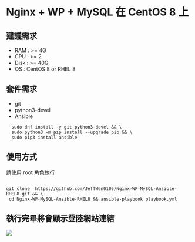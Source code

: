 #  Nginx + WP + MySQL 在 CentOS 8 上

## 建議需求

- RAM : >= 4G
- CPU : >= 2
- Disk : >= 40G
- OS : CentOS 8 or RHEL 8

## 套件需求

- git
- python3-devel
- Ansible

```
  sudo dnf install -y git python3-devel && \
  sudo python3 -m pip install --upgrade pip && \
  sudo pip3 install ansible
```


## 使用方式

請使用 root 角色執行

```

git clone  https://github.com/JeffWen0105/Nginx-WP-MySQL-Ansible-RHEL8.git && \
 cd Nginx-WP-MySQL-Ansible-RHEL8 && ansible-playbook playbook.yml
```

## 執行完畢將會顯示登陸網站連結

![](https://i.imgur.com/UsxMKT7.png)


